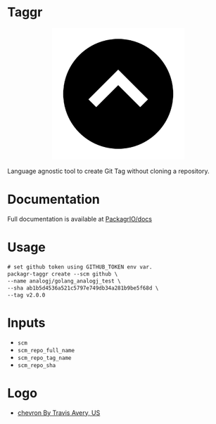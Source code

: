 # Taggr

<p align="center">
  <a href="https://github.com/PackagrIO/docs">
  <img width="300" alt="portfolio_view" src="https://github.com/PackagrIO/bumpr/raw/master/images/bumpr.png">
  </a>
</p>

Language agnostic tool to create Git Tag without cloning a repository.

# Documentation
Full documentation is available at [PackagrIO/docs](https://github.com/PackagrIO/docs)


# Usage

```
# set github token using GITHUB_TOKEN env var. 
packagr-taggr create --scm github \
--name analogj/golang_analogj_test \
--sha ab1b5d4536a521c5797e749db34a281b9be5f68d \
--tag v2.0.0
```

# Inputs
- `scm`
- `scm_repo_full_name`
- `scm_repo_tag_name`
- `scm_repo_sha`

# Logo

- [chevron By Travis Avery, US ](https://thenounproject.com/travisavery/collection/ui-ux-circles-solid/?i=2453786)

